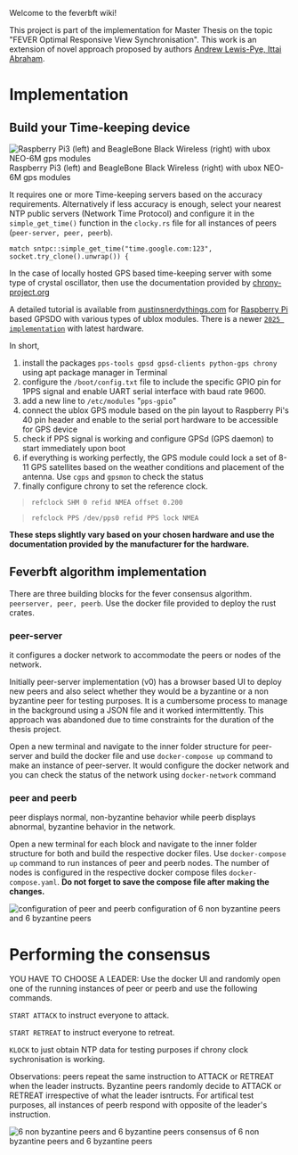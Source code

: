Welcome to the feverbft wiki!

This project is part of the implementation for Master Thesis on the topic "FEVER Optimal Responsive View Synchronisation". This work is an extension of novel approach proposed by authors [Andrew Lewis-Pye, Ittai Abraham](https://arxiv.org/abs/2301.09881). 

# Implementation
## Build your Time-keeping device
![Raspberry Pi3 (left) and BeagleBone Black Wireless (right) with ubox NEO-6M gps modules](../../blob/master/images/RaspiGPS-min.jpeg)
Raspberry Pi3 (left) and BeagleBone Black Wireless (right) with ubox NEO-6M gps modules

It requires one or more Time-keeping servers based on the accuracy requirements. Alternatively if less accuracy is enough, select your nearest NTP public servers (Network Time Protocol) and configure it in the `simple_get_time()` function in the `clocky.rs` file for all instances of peers (`peer-server, peer, peerb`).

`match sntpc::simple_get_time("time.google.com:123", socket.try_clone().unwrap()) {`

In the case of locally hosted GPS based time-keeping server with some type of crystal oscillator, then use the documentation provided by [chrony-project.org](https://chrony-project.org/examples.html#_client_using_local_server_and_hardware_timestamping)

A detailed tutorial is available from [austinsnerdythings.com](https://austinsnerdythings.com/2021/04/19/microsecond-accurate-ntp-with-a-raspberry-pi-and-pps-gps/) for [Raspberry Pi](https://www.raspberrypi.com/products/) based GPSDO with various types of ublox modules. There is a newer [`2025 implementation`](https://austinsnerdythings.com/2025/02/14/revisiting-microsecond-accurate-ntp-for-raspberry-pi-with-gps-pps-in-2025/) with latest hardware.

In short,
1. install the packages `pps-tools gpsd gpsd-clients python-gps chrony` using apt package manager in Terminal
2. configure the `/boot/config.txt` file to include the specific GPIO pin for 1PPS signal and enable UART serial interface with baud rate 9600.
3. add a new line to `/etc/modules` "`pps-gpio`"
4. connect the ublox GPS module based on the pin layout to Raspberry Pi's 40 pin header and enable to the serial port hardware to be accessible for GPS device
5. check if PPS signal is working and configure GPSd (GPS daemon) to start immediately upon boot
6. if everything is working perfectly, the GPS module could lock a set of 8-11 GPS satellites based on the weather conditions and placement of the antenna. Use `cgps` and `gpsmon` to check the status
7.  finally configure chrony to set the reference clock.
> `refclock SHM 0 refid NMEA offset 0.200`

> `refclock PPS /dev/pps0 refid PPS lock NMEA`


**These steps slightly vary based on your chosen hardware and use the documentation provided by the manufacturer for the hardware.**

## Feverbft algorithm implementation
There are three building blocks for the fever consensus algorithm. `peerserver, peer, peerb`. Use the docker file provided to deploy the rust crates.
### peer-server
it configures a docker network to accommodate the peers or nodes of the network.

Initially peer-server implementation (v0) has a browser based UI to deploy new peers and also select whether they would be a byzantine or a non byzantine peer for testing purposes. It is a cumbersome process to manage in the background using a JSON file and it worked intermittently. This approach was abandoned due to time constraints for the duration of the thesis project.

Open a new terminal and navigate to the inner folder structure for peer-server and build the docker file and use `docker-compose up` command to make an instance of peer-server. It would configure the docker network and you can check the status of the network using `docker-network` command

### peer and peerb
peer displays normal, non-byzantine behavior while peerb displays abnormal, byzantine behavior in the network.

Open a new terminal for each block and navigate to the inner folder structure for both and build the respective docker files. Use `docker-compose up` command to run instances of peer and peerb nodes. The number of nodes is configured in the respective docker compose files `docker-compose.yaml`. **Do not forget to save the compose file after making the changes.**

![configuration of peer and peerb](../../blob/master/images/configuration.png)
configuration of 6 non byzantine peers and 6 byzantine peers

# Performing the consensus
YOU HAVE TO CHOOSE A LEADER: Use the docker UI and randomly open one of the running instances of peer or peerb and use the following commands.

`START ATTACK` to instruct everyone to attack.

`START RETREAT` to instruct everyone to retreat.

`KLOCK` to just obtain NTP data for testing purposes if chrony clock sychronisation is working.

Observations: peers repeat the same instruction to ATTACK or RETREAT when the leader instructs. Byzantine peers randomly decide to ATTACK or RETREAT irrespective of what the leader isntructs. For artifical test purposes, all instances of peerb respond with opposite of the leader's instruction. 

![6 non byzantine peers and 6 byzantine peers](../../blob/master/images/6peer6peerb.png)
consensus of 6 non byzantine peers and 6 byzantine peers

